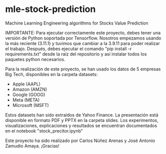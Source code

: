 # mle-stock-prediction
Machine Learning Engineering algorithms for Stocks Value Prediction

IMPORTANTE: Para ejecutar correctamente este proyecto, debes tener una versión de Python soportada por Tensorflow. Nosotros empezamos usando la más reciente (3.11.1) y tuvimos que cambiar a la 3.9.11 para poder realizar el trabajo. Después, debes ejecutar el comando "pip install -r requirements.txt" desde la raíz del repositorio y así instalar todos los paquetes python necesarios.

Para la realización de este proyecto, se han usado los datos de 5 empresas Big Tech, disponibles en la carpeta datasets:

- Apple (AAPL)
- Amazon (AMZN)
- Google (GOOG)
- Meta (META)
- Microsoft (MSFT)

Estos datasets han sido extraidos de Yahoo Finance. La presentación está disponible en formato PDF y PPTX en la carpeta slides. Los experimentos, visualizaciones, explicaciones y resultados se encuentran documentados en el notebook "stock_precitor.ipynb"

Este proyecto ha sido realizado por Carlos Núñez Arenas y José Antonio Zamudio Amaya. ¡Gracias!
